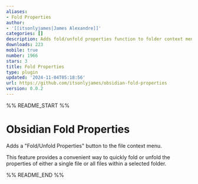 ```yaml
---
aliases:
- Fold Properties
author:
- '[[itsonlyjames|James Alexandre]]'
categories: []
description: Adds fold/unfold properties function to folder context menu
downloads: 223
mobile: true
number: 1966
stars: 3
title: Fold Properties
type: plugin
updated: '2024-11-04T05:18:56'
url: https://github.com/itsonlyjames/obsidian-fold-properties
version: 0.0.2
---
```


%% README_START %%

# Obsidian Fold Properties

Adds a "Fold/Unfold Properties" button to the file context menu.

This feature provides a convenient way to quickly fold or unfold the properties of either a single file or all files within a selected folder.


%% README_END %%